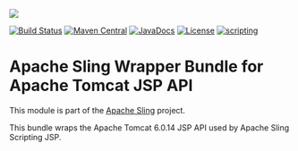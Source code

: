[<img src="https://sling.apache.org/res/logos/sling.png"/>](https://sling.apache.org)

 [![Build Status](https://builds.apache.org/buildStatus/icon?job=Sling/sling-org-apache-sling-scripting-jsp-api/master)](https://builds.apache.org/job/Sling/job/sling-org-apache-sling-scripting-jsp-api/job/master) [![Maven Central](https://maven-badges.herokuapp.com/maven-central/org.apache.sling/org.apache.sling.scripting.jsp-api/badge.svg)](https://search.maven.org/#search%7Cga%7C1%7Cg%3A%22org.apache.sling%22%20a%3A%22org.apache.sling.scripting.jsp-api%22) [![JavaDocs](https://www.javadoc.io/badge/org.apache.sling/org.apache.sling.scripting.jsp-api.svg)](https://www.javadoc.io/doc/org.apache.sling/org.apache.sling.scripting.jsp-api) [![License](https://img.shields.io/badge/License-Apache%202.0-blue.svg)](https://www.apache.org/licenses/LICENSE-2.0) [![scripting](https://sling.apache.org/badges/group-scripting.svg)](https://github.com/apache/sling-aggregator/blob/master/docs/groups/scripting.md)

# Apache Sling Wrapper Bundle for Apache Tomcat JSP API

This module is part of the [Apache Sling](https://sling.apache.org) project.

This bundle wraps the Apache Tomcat 6.0.14 JSP API used by Apache Sling Scripting JSP.
